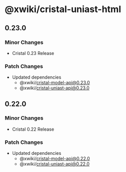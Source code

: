 # @xwiki/cristal-uniast-html

## 0.23.0

### Minor Changes

- Cristal 0.23 Release

### Patch Changes

- Updated dependencies
  - @xwiki/cristal-model-api@0.23.0
  - @xwiki/cristal-uniast-api@0.23.0

## 0.22.0

### Minor Changes

- Cristal 0.22 Release

### Patch Changes

- Updated dependencies
  - @xwiki/cristal-model-api@0.22.0
  - @xwiki/cristal-uniast-api@0.22.0
